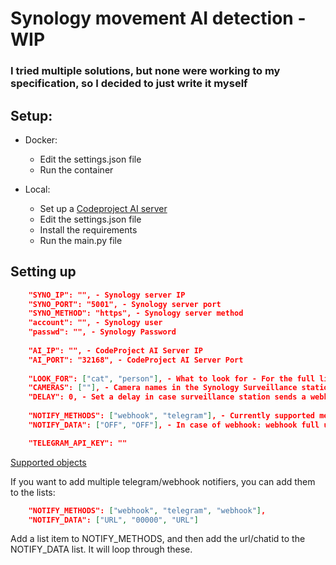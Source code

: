 # Synology movement AI detection - WIP
### I tried multiple solutions, but none were working to my specification, so I decided to just write it myself
## Setup:
* Docker:
  * Edit the settings.json file
  * Run the container

* Local:
  * Set up a [Codeproject AI server](https://www.codeproject.com)
  * Edit the settings.json file
  * Install the requirements
  * Run the main.py file

## Setting up
```json
    "SYNO_IP": "", - Synology server IP
    "SYNO_PORT": "5001", - Synology server port
    "SYNO_METHOD": "https", - Synology server method
    "account": "", - Synology user
    "passwd": "", - Synology Password
    
    "AI_IP": "", - CodeProject AI Server IP
    "AI_PORT": "32168", - CodeProject AI Server Port
    
    "LOOK_FOR": ["cat", "person"], - What to look for - For the full list check the link below
    "CAMERAS": [""], - Camera names in the Synology Surveillance station
    "DELAY": 0, - Set a delay in case surveillance station sends a webhook too fast
    
    "NOTIFY_METHODS": ["webhook", "telegram"], - Currently supported methods, can add more. Make sure to reflect changes below too.
    "NOTIFY_DATA": ["OFF", "OFF"], - In case of webhook: webhook full url. For telegram chat ID.

    "TELEGRAM_API_KEY": ""
```
[Supported objects](https://www.codeproject.com/AI/docs/api/api_reference.html#detection)

If you want to add multiple telegram/webhook notifiers, you can add them to the lists:
```json
    "NOTIFY_METHODS": ["webhook", "telegram", "webhook"],
    "NOTIFY_DATA": ["URL", "00000", "URL"]
```
Add a list item to NOTIFY_METHODS, and then add the url/chatid to the NOTIFY_DATA list. It will loop through these.